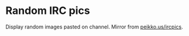 # Random IRC pics

Display random images pasted on channel.
Mirror from [peikko.us/ircpics](http://peikko.us/ircpics/).
